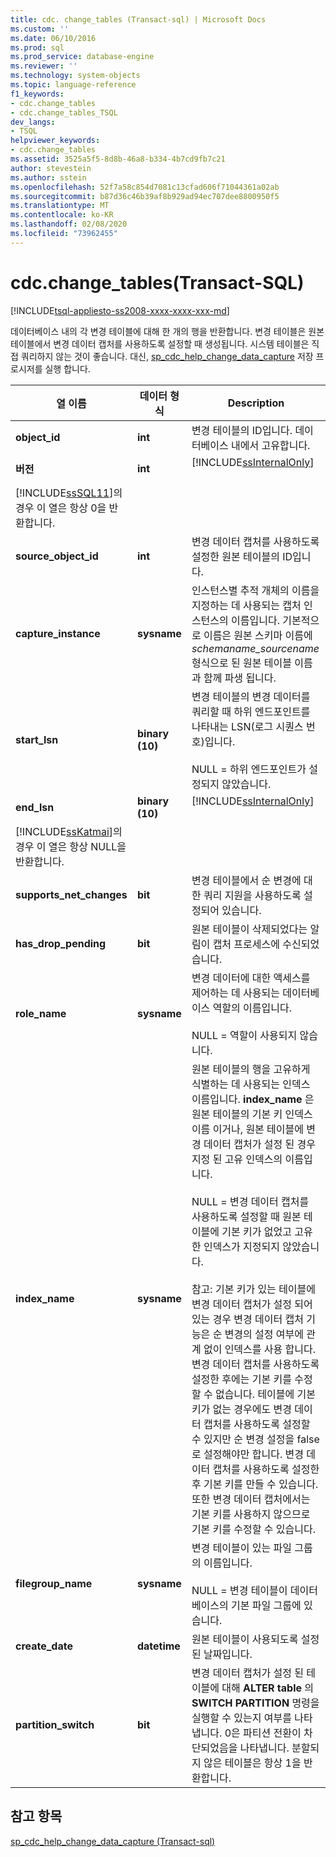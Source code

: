```yaml
---
title: cdc. change_tables (Transact-sql) | Microsoft Docs
ms.custom: ''
ms.date: 06/10/2016
ms.prod: sql
ms.prod_service: database-engine
ms.reviewer: ''
ms.technology: system-objects
ms.topic: language-reference
f1_keywords:
- cdc.change_tables
- cdc.change_tables_TSQL
dev_langs:
- TSQL
helpviewer_keywords:
- cdc.change_tables
ms.assetid: 3525a5f5-8d8b-46a8-b334-4b7cd9fb7c21
author: stevestein
ms.author: sstein
ms.openlocfilehash: 52f7a58c854d7081c13cfad606f71044361a02ab
ms.sourcegitcommit: b87d36c46b39af8b929ad94ec707dee8800950f5
ms.translationtype: MT
ms.contentlocale: ko-KR
ms.lasthandoff: 02/08/2020
ms.locfileid: "73962455"
---
```

# <a name="cdcchange_tables-transact-sql"></a>cdc.change_tables(Transact-SQL)
[!INCLUDE[tsql-appliesto-ss2008-xxxx-xxxx-xxx-md](../../includes/tsql-appliesto-ss2008-xxxx-xxxx-xxx-md.md)]

  데이터베이스 내의 각 변경 테이블에 대해 한 개의 행을 반환합니다. 변경 테이블은 원본 테이블에서 변경 데이터 캡처를 사용하도록 설정할 때 생성됩니다. 시스템 테이블은 직접 쿼리하지 않는 것이 좋습니다. 대신, [sp_cdc_help_change_data_capture](../../relational-databases/system-stored-procedures/sys-sp-cdc-help-change-data-capture-transact-sql.md) 저장 프로시저를 실행 합니다.  

|열 이름|데이터 형식|Description|  
|-----------------|---------------|-----------------|  
|**object_id**|**int**|변경 테이블의 ID입니다. 데이터베이스 내에서 고유합니다.|  
|**버전**|**int**|[!INCLUDE[ssInternalOnly](../../includes/ssinternalonly-md.md)]<br /><br /> 
  [!INCLUDE[ssSQL11](../../includes/sssql11-md.md)]의 경우 이 열은 항상 0을 반환합니다.|  
|**source_object_id**|**int**|변경 데이터 캡처를 사용하도록 설정한 원본 테이블의 ID입니다.|  
|**capture_instance**|**sysname**|인스턴스별 추적 개체의 이름을 지정하는 데 사용되는 캡처 인스턴스의 이름입니다. 기본적으로 이름은 원본 스키마 이름에 *schemaname_sourcename*형식으로 된 원본 테이블 이름과 함께 파생 됩니다.|  
|**start_lsn**|**binary (10)**|변경 테이블의 변경 데이터를 쿼리할 때 하위 엔드포인트를 나타내는 LSN(로그 시퀀스 번호)입니다.<br /><br /> NULL = 하위 엔드포인트가 설정되지 않았습니다.|  
|**end_lsn**|**binary (10)**|[!INCLUDE[ssInternalOnly](../../includes/ssinternalonly-md.md)]<br /><br /> 
  [!INCLUDE[ssKatmai](../../includes/sskatmai-md.md)]의 경우 이 열은 항상 NULL을 반환합니다.|  
|**supports_net_changes**|**bit**|변경 테이블에서 순 변경에 대한 쿼리 지원을 사용하도록 설정되어 있습니다.|  
|**has_drop_pending**|**bit**|원본 테이블이 삭제되었다는 알림이 캡처 프로세스에 수신되었습니다.|  
|**role_name**|**sysname**|변경 데이터에 대한 액세스를 제어하는 데 사용되는 데이터베이스 역할의 이름입니다.<br /><br /> NULL = 역할이 사용되지 않습니다.|  
|**index_name**|**sysname**|원본 테이블의 행을 고유하게 식별하는 데 사용되는 인덱스 이름입니다. **index_name** 은 원본 테이블의 기본 키 인덱스 이름 이거나, 원본 테이블에 변경 데이터 캡처가 설정 된 경우 지정 된 고유 인덱스의 이름입니다.<br /><br /> NULL = 변경 데이터 캡처를 사용하도록 설정할 때 원본 테이블에 기본 키가 없었고 고유한 인덱스가 지정되지 않았습니다.<br /><br /> 참고: 기본 키가 있는 테이블에 변경 데이터 캡처가 설정 되어 있는 경우 변경 데이터 캡처 기능은 순 변경의 설정 여부에 관계 없이 인덱스를 사용 합니다. 변경 데이터 캡처를 사용하도록 설정한 후에는 기본 키를 수정할 수 없습니다. 테이블에 기본 키가 없는 경우에도 변경 데이터 캡처를 사용하도록 설정할 수 있지만 순 변경 설정을 false로 설정해야만 합니다. 변경 데이터 캡처를 사용하도록 설정한 후 기본 키를 만들 수 있습니다. 또한 변경 데이터 캡처에서는 기본 키를 사용하지 않으므로 기본 키를 수정할 수 있습니다.|  
|**filegroup_name**|**sysname**|변경 테이블이 있는 파일 그룹의 이름입니다.<br /><br /> NULL = 변경 테이블이 데이터베이스의 기본 파일 그룹에 있습니다.|  
|**create_date**|**datetime**|원본 테이블이 사용되도록 설정된 날짜입니다.|  
|**partition_switch**|**bit**|변경 데이터 캡처가 설정 된 테이블에 대해 **ALTER table** 의 **SWITCH PARTITION** 명령을 실행할 수 있는지 여부를 나타냅니다. 0은 파티션 전환이 차단되었음을 나타냅니다. 분할되지 않은 테이블은 항상 1을 반환합니다.|  
  
## <a name="see-also"></a>참고 항목  
 [sp_cdc_help_change_data_capture &#40;Transact-sql&#41;](../../relational-databases/system-stored-procedures/sys-sp-cdc-help-change-data-capture-transact-sql.md)  
  
  
